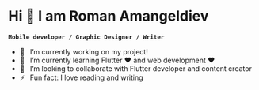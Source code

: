 #  Hi 👋 I am Roman Amangeldiev
**`Mobile developer / Graphic Designer / Writer`**
- 🔭 &ensp;I’m currently working on my project!
- 🌱 &ensp;I’m currently learning Flutter ❤️ and web development ❤️
- 👯 &ensp;I’m looking to collaborate with Flutter developer and content creator
- ⚡ &ensp;Fun fact: I love reading and writing
